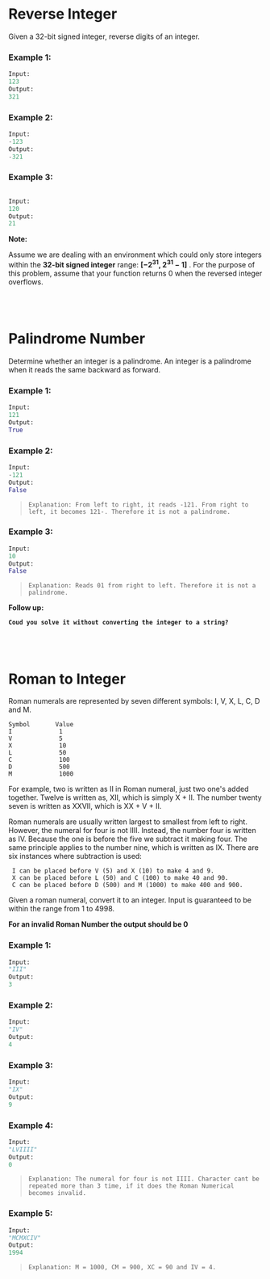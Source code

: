 # Reverse Integer

Given a 32-bit signed integer, reverse digits of an integer.

### Example 1:
``` python
Input: 
123
Output: 
321
```
### Example 2:
``` python
Input: 
-123
Output: 
-321
```
### Example 3:
``` python

Input: 
120
Output: 
21
```
__Note:__

Assume we are dealing with an environment which could only store integers within the __32-bit signed integer__ range: 
**[−2<sup>31</sup>,  2<sup>31</sup> − 1]** 
. For the purpose of this problem, assume that your function returns 0 when the reversed integer overflows.

<br><br>

# Palindrome Number

Determine whether an integer is a palindrome. An integer is a palindrome when it reads the same backward as forward.

### Example 1:
``` python
Input: 
121
Output: 
True
```
### Example 2:
``` python
Input: 
-121
Output: 
False
```
>`Explanation: From left to right, it reads -121. From right to left, it becomes 121-. Therefore it is not a palindrome.`
### Example 3:
``` python
Input: 
10
Output: 
False
```
>`Explanation: Reads 01 from right to left. Therefore it is not a palindrome.`

__Follow up:__

__```Coud you solve it without converting the integer to a string?```__

<br><br>

# Roman to Integer

Roman numerals are represented by seven different symbols: I, V, X, L, C, D and M.

```
Symbol       Value
I             1
V             5
X             10
L             50
C             100
D             500
M             1000
```
For example, two is written as II in Roman numeral, just two one's added together. Twelve is written as, XII, which is simply X + II. The number twenty seven is written as XXVII, which is XX + V + II.

Roman numerals are usually written largest to smallest from left to right. However, the numeral for four is not IIII. Instead, the number four is written as IV. Because the one is before the five we subtract it making four. The same principle applies to the number nine, which is written as IX. There are six instances where subtraction is used:

```
 I can be placed before V (5) and X (10) to make 4 and 9. 
 X can be placed before L (50) and C (100) to make 40 and 90. 
 C can be placed before D (500) and M (1000) to make 400 and 900.
```

Given a roman numeral, convert it to an integer. Input is guaranteed to be within the range from 1 to 4998.

__For an invalid Roman Number the output should be 0__

### Example 1:
``` python
Input: 
"III"
Output: 
3
```
### Example 2:
``` python
Input: 
"IV"
Output: 
4
```
### Example 3:
``` python
Input: 
"IX"
Output: 
9
```
### Example 4:
``` python
Input: 
"LVIIII"
Output: 
0
```
>`Explanation: The numeral for four is not IIII. Character cant be repeated more than 3 time, if it does the Roman Numerical becomes invalid.`
### Example 5:
``` python
Input: 
"MCMXCIV"
Output: 
1994
```
>`Explanation: M = 1000, CM = 900, XC = 90 and IV = 4.`